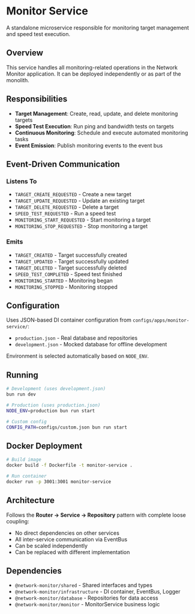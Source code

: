# Monitor Service

A standalone microservice responsible for monitoring target management and speed test execution.

## Overview

This service handles all monitoring-related operations in the Network Monitor application. It can be deployed independently or as part of the monolith.

## Responsibilities

- **Target Management**: Create, read, update, and delete monitoring targets
- **Speed Test Execution**: Run ping and bandwidth tests on targets
- **Continuous Monitoring**: Schedule and execute automated monitoring tasks
- **Event Emission**: Publish monitoring events to the event bus

## Event-Driven Communication

### Listens To

- `TARGET_CREATE_REQUESTED` - Create a new target
- `TARGET_UPDATE_REQUESTED` - Update an existing target
- `TARGET_DELETE_REQUESTED` - Delete a target
- `SPEED_TEST_REQUESTED` - Run a speed test
- `MONITORING_START_REQUESTED` - Start monitoring a target
- `MONITORING_STOP_REQUESTED` - Stop monitoring a target

### Emits

- `TARGET_CREATED` - Target successfully created
- `TARGET_UPDATED` - Target successfully updated
- `TARGET_DELETED` - Target successfully deleted
- `SPEED_TEST_COMPLETED` - Speed test finished
- `MONITORING_STARTED` - Monitoring began
- `MONITORING_STOPPED` - Monitoring stopped

## Configuration

Uses JSON-based DI container configuration from `configs/apps/monitor-service/`:

- `production.json` - Real database and repositories
- `development.json` - Mocked database for offline development

Environment is selected automatically based on `NODE_ENV`.

## Running

```bash
# Development (uses development.json)
bun run dev

# Production (uses production.json)
NODE_ENV=production bun run start

# Custom config
CONFIG_PATH=configs/custom.json bun run start
```

## Docker Deployment

```bash
# Build image
docker build -f Dockerfile -t monitor-service .

# Run container
docker run -p 3001:3001 monitor-service
```

## Architecture

Follows the **Router → Service → Repository** pattern with complete loose coupling:

- No direct dependencies on other services
- All inter-service communication via EventBus
- Can be scaled independently
- Can be replaced with different implementation

## Dependencies

- `@network-monitor/shared` - Shared interfaces and types
- `@network-monitor/infrastructure` - DI container, EventBus, Logger
- `@network-monitor/database` - Repositories for data access
- `@network-monitor/monitor` - MonitorService business logic
